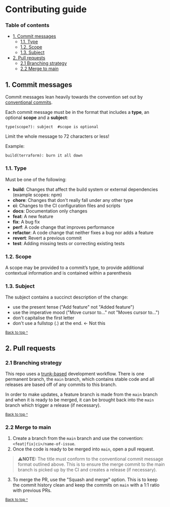 # Contributing guide

### Table of contents

* [1. Commit messages](#1-commit-messages)
  * [1.1. Type](#11-type)
  * [1.2. Scope](#12-scope)
  * [1.3. Subject](#13-subject)
* [2. Pull requests](#2-pull-requests)
  * [2.1 Branching strategy](#21-branching-strategy)
  * [2.2 Merge to main](#22-merge-to-main)

## 1. Commit messages

Commit messages lean heavily towards the convention set out by [conventional commits][conventional-commits].

Each commit message must be in the format that includes a **type**, an optional **scope** and a **subject**:
```
type(scope?): subject  #scope is optional
```

Limit the whole message to 72 characters or less!

Example:

```
build(terraform): burn it all down
```

### 1.1. Type

Must be one of the following:

* **build**: Changes that affect the build system or external dependencies (example scopes: npm)
* **chore**: Changes that don't really fall under any other type
* **ci**: Changes to the CI configuration files and scripts
* **docs**: Documentation only changes
* **feat**: A new feature
* **fix**: A bug fix
* **perf**: A code change that improves performance
* **refactor**: A code change that neither fixes a bug nor adds a feature
* **revert**: Revert a previous commit
* **test**: Adding missing tests or correcting existing tests

### 1.2. Scope

A scope may be provided to a commit’s type, to provide additional contextual information and is contained within a parenthesis

### 1.3. Subject

The subject contains a succinct description of the change:

* use the present tense ("Add feature" not "Added feature")
* use the imperative mood ("Move cursor to..." not "Moves cursor to...")
* don't capitalise the first letter
* don't use a fullstop (.) at the end. <- Not this

<sup>[Back to top ^](#table-of-contents)</sup>

## 2. Pull requests

### 2.1 Branching strategy

This repo uses a [trunk-based][trunk-based] development workflow. There is one permanent branch, the `main` branch, which contains stable code and all releases are based off of any commits to this branch.

In order to make updates, a feature branch is made from the `main` branch and when it is ready to be merged, it can be brought back into the `main` branch which trigger a release (if necessary).

<sup>[Back to top ^](#table-of-contents)</sup>

### 2.2 Merge to main

1. Create a branch from the `main` branch and use the convention: `<feat|fix|ci>/name-of-issue`.
2. Once the code is ready to be merged into `main`, open a pull request.
> ⚠️**NOTE:** The title must conform to the conventional commit message format outlined above. This is to ensure the merge commit to the main branch is picked up by the CI and creates a release (if necessary).
3. To merge the PR, use the "Squash and merge" option. This is to keep the commit history clean and keep the commits on `main` with a 1:1 ratio with previous PRs.

<sup>[Back to top ^](#table-of-contents)</sup>

[conventional-commits]: https://www.conventionalcommits.org
[trunk-based]: https://www.atlassian.com/continuous-delivery/continuous-integration/trunk-based-development
